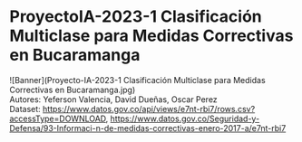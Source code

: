 # ProyectoIA-2023-1 Clasificación Multiclase para Medidas Correctivas en Bucaramanga

![Banner](Proyecto-IA-2023-1 Clasificación Multiclase para Medidas Correctivas en Bucaramanga.jpg)  
Autores: Yeferson Valencia, David Dueñas, Oscar Perez  
Dataset: https://www.datos.gov.co/api/views/e7nt-rbi7/rows.csv?accessType=DOWNLOAD, https://www.datos.gov.co/Seguridad-y-Defensa/93-Informaci-n-de-medidas-correctivas-enero-2017-a/e7nt-rbi7


